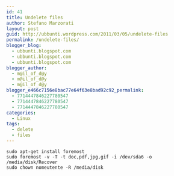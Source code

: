 ```yaml
---
id: 41
title: Undelete files
author: Stefano Marzorati
layout: post
guid: http://ubbunti.wordpress.com/2011/03/05/undelete-files
permalink: /undelete-files/
blogger_blog:
  - ubbunti.blogspot.com
  - ubbunti.blogspot.com
  - ubbunti.blogspot.com
blogger_author:
  - m@il_of_d@y
  - m@il_of_d@y
  - m@il_of_d@y
blogger_e466c7156e8bac77e64f63e8bad92c92_permalink:
  - 7714447846227780547
  - 7714447846227780547
  - 7714447846227780547
categories:
  - Linux
tags:
  - delete
  - files
---
```

`sudo apt-get install foremost`  
`sudo foremost -v -T -t doc,pdf,jpg,gif -i /dev/sda6 -o /media/disk/Recover`  
`sudo chown nomeutente -R /media/disk`